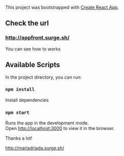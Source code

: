 This project was bootstrapped with [Create React App](https://github.com/facebook/create-react-app).

## Check the url

### http://appfront.surge.sh/

You can see how to works

## Available Scripts

In the project directory, you can run:

### `npm install`

Install dependencies

### `npm start`

Runs the app in the development mode.<br>
Open [http://localhost:3000](http://localhost:3000) to view it in the browser.

Thanks a lot! 

http://mariadriada.surge.sh/
